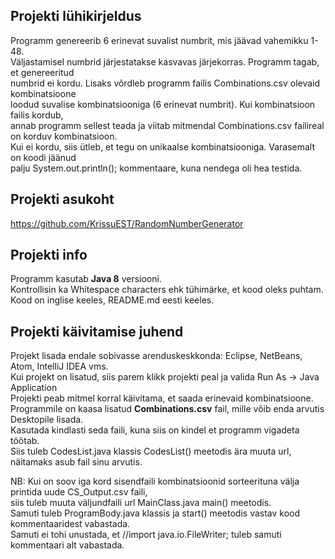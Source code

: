 ## Projekti lühikirjeldus

Programm genereerib 6 erinevat suvalist numbrit, mis jäävad vahemikku 1-48. <br>
Väljastamisel numbrid järjestatakse kasvavas järjekorras. Programm tagab, et genereeritud <br>
numbrid ei kordu. Lisaks võrdleb programm failis Combinations.csv olevaid kombinatsioone <br>
loodud suvalise kombinatsiooniga (6 erinevat numbrit). Kui kombinatsioon failis kordub, <br>
annab programm sellest teada ja viitab mitmendal Combinations.csv failireal on korduv kombinatsioon. <br>
Kui ei kordu, siis ütleb, et tegu on unikaalse kombinatsiooniga. Varasemalt on koodi jäänud <br>
palju System.out.println(); kommentaare, kuna nendega oli hea testida.

## Projekti asukoht

https://github.com/KrissuEST/RandomNumberGenerator

## Projekti info

Programm kasutab **Java 8** versiooni. <br>
Kontrollisin ka Whitespace characters ehk tühimärke, et kood oleks puhtam. <br>
Kood on inglise keeles, README.md eesti keeles.

## Projekti käivitamise juhend

Projekt lisada endale sobivasse arenduskeskkonda: Eclipse, NetBeans, Atom, IntelliJ IDEA vms. <br>
Kui projekt on lisatud, siis parem klikk projekti peal ja valida Run As -> Java Application <br>
Projekti peab mitmel korral käivitama, et saada erinevaid kombinatsioone. <br>
Programmile on kaasa lisatud **Combinations.csv** fail, mille võib enda arvutis Desktopile lisada. <br>
Kasutada kindlasti seda faili, kuna siis on kindel et programm vigadeta töötab. <br>
Siis tuleb CodesList.java klassis CodesList() meetodis ära muuta url, näitamaks asub fail sinu arvutis.

NB: Kui on soov iga kord sisendfaili kombinatsioonid sorteerituna välja printida uude CS_Output.csv faili, <br>
siis tuleb muuta väljundfaili url MainClass.java main() meetodis. <br>
Samuti tuleb ProgramBody.java klassis ja start() meetodis vastav kood kommentaaridest vabastada. <br>
Samuti ei tohi unustada, et //import java.io.FileWriter; tuleb samuti kommentaari alt vabastada.
